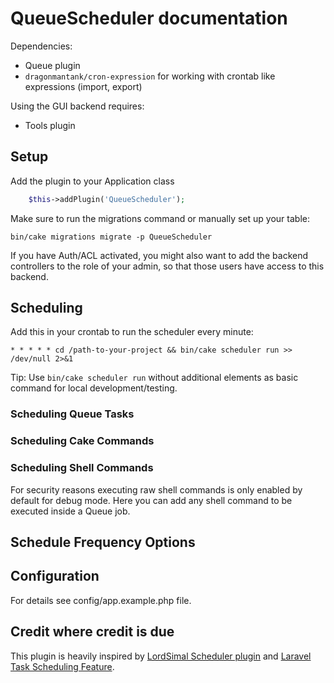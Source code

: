 # QueueScheduler documentation

Dependencies:
- Queue plugin
- `dragonmantank/cron-expression` for working with crontab like expressions (import, export)

Using the GUI backend requires:
- Tools plugin

## Setup

Add the plugin to your Application class
```php
    $this->addPlugin('QueueScheduler');
```

Make sure to run the migrations command or manually set up your table:

    bin/cake migrations migrate -p QueueScheduler

If you have Auth/ACL activated, you might also want to add the backend controllers to
the role of your admin, so that those users have access to this backend.

## Scheduling

Add this in your crontab to run the scheduler every minute:
```
* * * * * cd /path-to-your-project && bin/cake scheduler run >> /dev/null 2>&1
```
Tip: Use `bin/cake scheduler run` without additional elements as basic command for local development/testing.

### Scheduling Queue Tasks

### Scheduling Cake Commands

### Scheduling Shell Commands
For security reasons executing raw shell commands is only enabled by default for debug mode.
Here you can add any shell command to be executed inside a Queue job.

## Schedule Frequency Options


## Configuration

For details see config/app.example.php file.


## Credit where credit is due
This plugin is heavily inspired by [LordSimal Scheduler plugin](https://github.com/LordSimal/cakephp-scheduler)
and [Laravel Task Scheduling Feature](https://laravel.com/docs/10.x/scheduling).
